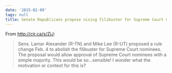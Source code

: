 ```yaml
---
date: '2015-02-09'
tags: null
title: Senate Republicans propose nixing filibuster for Supreme Court nominees
---
```


From http://cir.ca/s/ZjJ:

>Sens. Lamar Alexander (R-TN) and Mike Lee (R-UT) proposed a rule change Feb. 4 to abolish the filibuster for Supreme Court nominees. The proposal would allow approval of Supreme Court nominees with a simple majority. This would be so...sensible! I wonder what the motivation or context for this is?
